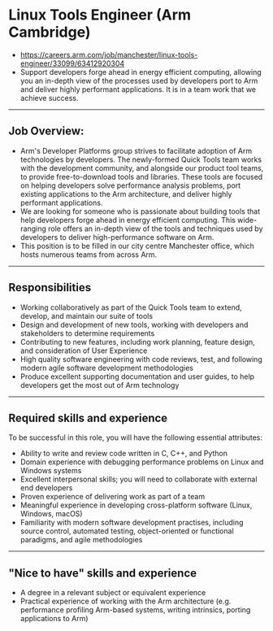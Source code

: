 # Linux Tools Engineer (Arm Cambridge)
* https://careers.arm.com/job/manchester/linux-tools-engineer/33099/63412920304
* Support developers forge ahead in energy efficient computing, allowing you an in-depth view of the processes used by developers port to Arm and deliver highly performant applications. It is in a team work that we achieve success.


---
## Job Overview:
* Arm's Developer Platforms group strives to facilitate adoption of Arm technologies by developers. The newly-formed Quick Tools team works with the development community, and alongside our product tool teams, to provide free-to-download tools and libraries. These tools are focused on helping developers solve performance analysis problems, port existing applications to the Arm architecture, and deliver highly performant applications.
* We are looking for someone who is passionate about building tools that help developers forge ahead in energy efficient computing. This wide-ranging role offers an in-depth view of the tools and techniques used by developers to deliver high-performance software on Arm.
* This position is to be filled in our city centre Manchester office, which hosts numerous teams from across Arm.

---
## Responsibilities
* Working collaboratively as part of the Quick Tools team to extend, develop, and maintain our suite of tools
* Design and development of new tools, working with developers and stakeholders to determine requirements
* Contributing to new features, including work planning, feature design, and consideration of User Experience
* High quality software engineering with code reviews, test, and following modern agile software development methodologies
* Produce excellent supporting documentation and user guides, to help developers get the most out of Arm technology

---
## Required skills and experience
To be successful in this role, you will have the following essential attributes:
* Ability to write and review code written in C, C++, and Python
* Domain experience with debugging performance problems on Linux and Windows systems
* Excellent interpersonal skills; you will need to collaborate with external end developers
* Proven experience of delivering work as part of a team
* Meaningful experience in developing cross-platform software (Linux, Windows, macOS)
* Familiarity with modern software development practises, including source control, automated testing, object-oriented or functional paradigms, and agile methodologies

---
## "Nice to have" skills and experience
* A degree in a relevant subject or equivalent experience
* Practical experience of working with the Arm architecture (e.g. performance profiling Arm-based systems, writing intrinsics, porting applications to Arm)

